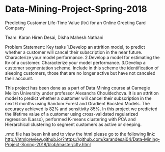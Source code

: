 # Data-Mining-Project-Spring-2018
Predicting Customer Life-Time Value (ltv) for an Online Greeting Card Company

Team: Karan Hiren Desai, Disha Mahesh Nathani

Problem Statement: Key tasks 1.Develop an attrition model, to predict whether a customer will cancel their subscription in the near future. Characterize your model performance. 2.Develop a model for estimating the ltv of a customer. Characterize your model performance. 3.Develop a customer segmentation scheme. Include in this scheme the identification of sleeping customers, those that are no longer active but have not canceled their account.

This project has been done as a part of Data Mining course at Carnegie Mellon University under professor Alexandra Chouldechova. It is an attrition model to predict whether a customer will cancel their subscription in the next 6 months using Random Forest and Gradient Boosted Models. The accuracy achieved is 82% and sensitivity 85%. In this project we predicted the lifetime value of a customer using cross-validated regularized regression (Lasso), performed K-means clustering with PCA and Hierarchical clustering to segment customers as active or sleeping.

.rmd file has been knit and to view the html please go to the following link: http://htmlpreview.github.io/?https://github.com/karandesai04/Data-Mining-Project-Spring-2018/blob/master/cltv.html
